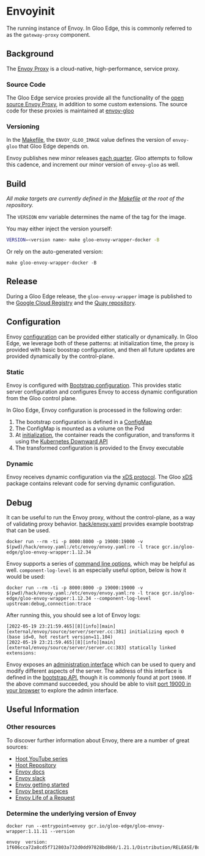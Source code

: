 # Envoyinit

The running instance of Envoy. In Gloo Edge, this is commonly referred to as the `gateway-proxy` component.

## Background

The [Envoy Proxy](https://www.envoyproxy.io/) is a cloud-native, high-performance, service proxy. 

### Source Code

The Gloo Edge service proxies provide all the functionality of the [open source Envoy Proxy](https://github.com/solo-io/envoy-gloo), in addition to some custom extensions. The source code for these proxies is maintained at [envoy-gloo](https://github.com/solo-io/envoy-gloo)

### Versioning

In the [Makefile](https://github.com/solo-io/gloo/blob/master/Makefile), the `ENVOY_GLOO_IMAGE` value defines the version of `envoy-gloo` that Gloo Edge depends on.

Envoy publishes new minor releases [each quarter](https://www.envoyproxy.io/docs/envoy/latest/version_history/version_history#). Gloo attempts to follow this cadence, and increment our minor version of `envoy-gloo` as well.

## Build

*All make targets are currently defined in the [Makefile](https://github.com/solo-io/gloo/blob/master/Makefile) at the root of the repository.*

The `VERSION` env variable determines the name of the tag for the image.

You may either inject the version yourself:
```bash
VERSION=<version name> make gloo-envoy-wrapper-docker -B
```

Or rely on the auto-generated version:
```shell
make gloo-envoy-wrapper-docker -B
```

## Release

During a Gloo Edge release, the `gloo-envoy-wrapper` image is published to the [Google Cloud Registry](https://console.cloud.google.com/gcr/images/gloo-edge/GLOBAL) and the [Quay repository](https://quay.io/repository/solo-io/gloo-envoy-wrapper).

## Configuration

Envoy [configuration](https://www.envoyproxy.io/docs/envoy/latest/configuration/configuration) can be provided either statically or dynamically. In Gloo Edge, we leverage both of these patterns: at initialization time, the proxy is provided with basic boostrap configuration, and then all future updates are provided dynamically by the control-plane.

### Static

Envoy is configured with [Bootstrap configuration](https://www.envoyproxy.io/docs/envoy/latest/configuration/overview/bootstrap). This provides static server configuration and configures Envoy to access dynamic configuration from the Gloo control plane.

In Gloo Edge, Envoy configuration is processed in the following order:

1. The bootstrap configuration is defined in a [ConfigMap](https://github.com/solo-io/gloo/blob/master/install/helm/gloo/templates/9-gateway-proxy-configmap.yaml)
2. The ConfigMap is mounted as a volume on the Pod
3. At [initialization](./cmd/main.go), the container reads the configuration, and transforms it using the [Kubernetes Downward API](https://kubernetes.io/docs/tasks/inject-data-application/downward-api-volume-expose-pod-information/#the-downward-api)
4. The transformed configuration is provided to the Envoy executable

### Dynamic

Envoy receives dynamic configuration via the [xDS protocol](https://www.envoyproxy.io/docs/envoy/latest/api-docs/xds_protocol#xds-protocol). The Gloo [xDS](https://github.com/solo-io/gloo/tree/master/projects/gloo/pkg/xds) package contains relevant code for serving dynamic configuration.

## Debug

It can be useful to run the Envoy proxy, without the control-plane, as a way of validating proxy behavior. [hack/envoy.yaml](./hack/envoy.yaml) provides example bootstrap that can be used.

```shell
docker run --rm -ti -p 8000:8000 -p 19000:19000 -v $(pwd)/hack/envoy.yaml:/etc/envoy/envoy.yaml:ro -l trace gcr.io/gloo-edge/gloo-envoy-wrapper:1.12.34
```

Envoy supports a series of [command line options](https://www.envoyproxy.io/docs/envoy/latest/operations/cli), which may be helpful as well. `component-log-level` is an especially useful option, below is how it would be used:

```shell
docker run --rm -ti -p 8000:8000 -p 19000:19000 -v $(pwd)/hack/envoy.yaml:/etc/envoy/envoy.yaml:ro -l trace gcr.io/gloo-edge/gloo-envoy-wrapper:1.12.34 --component-log-level upstream:debug,connection:trace
```

After running this, you should see a lot of Envoy logs:
```text
[2022-05-19 23:21:59.465][8][info][main] [external/envoy/source/server/server.cc:381] initializing epoch 0 (base id=0, hot restart version=11.104)
[2022-05-19 23:21:59.465][8][info][main] [external/envoy/source/server/server.cc:383] statically linked extensions:
```

Envoy exposes an [administration interface](https://www.envoyproxy.io/docs/envoy/latest/operations/admin) which can be used to query and modify different aspects of the server. The address of this interface is defined in the [bootstrap API](https://www.envoyproxy.io/docs/envoy/latest/api-v3/config/bootstrap/v3/bootstrap.proto#envoy-v3-api-msg-config-bootstrap-v3-admin), though it is commonly found at port `19000`. 
If the above command succeeded, you should be able to visit [port 19000 in your browser](http://localhost:19000/) to explore the admin interface.

## Useful Information

### Other resources

To discover further information about Envoy, there are a number of great sources:
 - [Hoot YouTube series](https://www.youtube.com/watch?v=KsO4pw4tEGA)
 - [Hoot Repository](https://github.com/solo-io/hoot)
 - [Envoy docs](https://www.envoyproxy.io/docs.html)
 - [Envoy slack](https://envoyproxy.io/slack)
 - [Envoy getting started](https://www.envoyproxy.io/docs/envoy/latest/start/quick-start/index.html)
 - [Envoy best practices](https://www.envoyproxy.io/docs/envoy/latest/configuration/best_practices/edge)
 - [Envoy Life of a Request](https://www.envoyproxy.io/docs/envoy/latest/intro/life_of_a_request)

### Determine the underlying version of Envoy
```shell
docker run --entrypoint=envoy gcr.io/gloo-edge/gloo-envoy-wrapper:1.11.11 --version
```

```text
envoy  version: 1f606cca72a8cd5f712803a732d0dd97828bd860/1.21.1/Distribution/RELEASE/BoringSSL
```